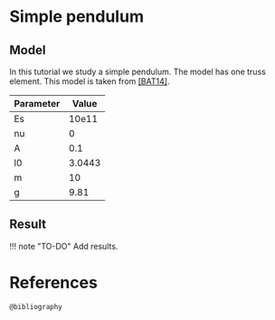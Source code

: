 # Simple pendulum

## Model

In this tutorial we study a simple pendulum. The model
has one truss element. This model is taken from [[BAT14]](@ref).

|Parameter | Value|
|-------|----|
|Es | 10e11 |
| nu | 0 |
| A   | 0.1 |
| l0  | 3.0443 |
| m   | 10     |
| g   | 9.81   |

## Result

!!! note "TO-DO"
    Add results.

# References

```@bibliography```
